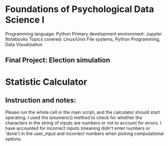 # Foundations of Psychological Data Science I
Programming language: Python
Primary development environment: Jupyter Notebooks
Topics covered: Linux/Unix File systems, Python Programming, Data Visualization


## Final Project: Election simulation



# Statistic Calculator

## Instruction and notes:
Please run the whole cell in the main script, and the calculator should start operating.
I used the isnumeric() method to check for whether the characters in the string of inputs are numbers or not to account for errors.
  I have accounted for incorrect inputs (meaning didn't enter numbers or 'done') in the user_input and incorrect numbers when picking computational options. 
